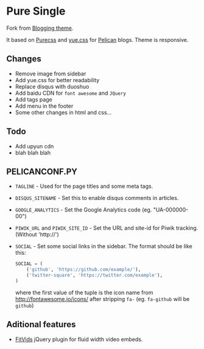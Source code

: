 Pure Single
===========

Fork from [Blogging theme](http://purepelican.com).

It based on [Purecss](http:purecss.io) and [yue.css](http://lab.lepture.com/yue.css/) for [Pelican](http://docs.getpelican.com/) blogs.
Theme is responsive.

## Changes
* Remove image from sidebar
* Add yue.css for better readability
* Replace disqus with duoshuo
* Add baidu CDN for `font awesome` and `JQuery`
* Add tags page
* Add menu in the footer
* Some other changes in html and css...

## Todo
* Add upyun cdn
* blah blah blah

## PELICANCONF.PY

* `TAGLINE` - Used for the page titles and some meta tags.
* `DISQUS_SITENAME` - Set this to enable disqus comments in articles.
* `GOOGLE_ANALYTICS` - Set the Google Analytics code (eg. "UA-000000-00")
* `PIWIK_URL` and `PIWIK_SITE_ID` - Set the URL and site-id for Piwik tracking. (Without 'http://')
* `SOCIAL` - Set some social links in the sidebar. The format should be like this:

    ```python
    SOCIAL = (
        ('github', 'https://github.com/example/'),
        ('twitter-square', 'https://twitter.com/example'),
    )
    ```
    where the first value of the tuple is the icon name from http://fontawesome.io/icons/ after stripping `fa-` (eg. `fa-github` will be `github`)

## Aditional features
* [FitVids](https://github.com/davatron5000/FitVids.js) jQuery plugin for fluid width video embeds.
